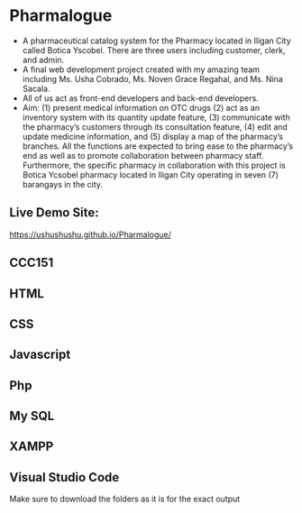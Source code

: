 # Pharmalogue
  - A pharmaceutical catalog system for the Pharmacy located in Iligan City called Botica Yscobel. There are three users including customer, clerk, and admin.
  - A final web development project created with my amazing team including Ms. Usha Cobrado, Ms. Noven Grace Regahal, and Ms. Nina Sacala. 
  - All of us act as front-end developers and back-end developers.
  - Aim: (1) present medical information on OTC drugs
         (2) act as an inventory system with its quantity update feature, 
         (3) communicate with the pharmacy’s customers through its consultation feature,
         (4) edit and update medicine information, and (5) display a map of the pharmacy’s branches. All the functions are expected to bring ease to the pharmacy’s end as well as to 
             promote collaboration between pharmacy staff.  Furthermore, the specific pharmacy in collaboration with this project is Botica Ycsobel pharmacy located in Iligan City 
             operating in seven (7) barangays in the city.

## Live Demo Site:
https://ushushushu.github.io/Pharmalogue/

## CCC151
## HTML
## CSS
## Javascript
## Php
## My SQL
## XAMPP
## Visual Studio Code
Make sure to download the folders as it is for the exact output 
